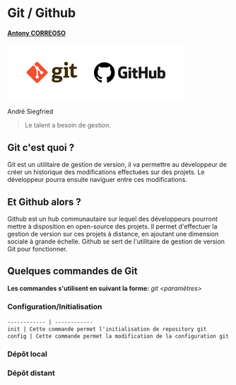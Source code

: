 # Git / Github
#### [Antony CORREOSO](https://github.com/AntonyCo)

![GitHub Logo](/images/git-github.png)

André Siegfried
>Le talent a besoin de gestion.

## Git c'est quoi ?	
 Git est un utilitaire de gestion de version, il va permettre au développeur
 de créer un historique des modifications effectuées sur des projets.
 Le développeur pourra ensuite naviguer entre ces modifications.
 
## Et Github alors ?
Github est un hub communautaire sur lequel des développeurs pourront mettre à
disposition en open-source des projets. Il permet d'effectuer la gestion de
version sur ces projets à distance, en ajoutant une dimension sociale à grande échelle.
Github se sert de l'utilitaire de gestion de version Git pour fonctionner.

## Quelques commandes de Git
**Les commandes s'utilisent en suivant la forme:**
	*git <commande> <paramètres> <fichier>*
### Configuration/Initialisation
	------------ | ------------
	init | Cette commande permet l'initialisation de repository git
	config | Cette commande permet la modification de la configuration git
### Dépôt local

### Dépôt distant